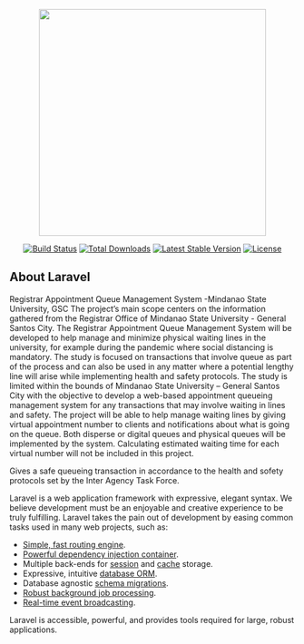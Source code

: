 <p align="center"><img src="https://res.cloudinary.com/dtfbvvkyp/image/upload/v1566331377/laravel-logolockup-cmyk-red.svg" width="400"></p>

<p align="center">
<a href="https://travis-ci.org/laravel/framework"><img src="https://travis-ci.org/laravel/framework.svg" alt="Build Status"></a>
<a href="https://packagist.org/packages/laravel/framework"><img src="https://poser.pugx.org/laravel/framework/d/total.svg" alt="Total Downloads"></a>
<a href="https://packagist.org/packages/laravel/framework"><img src="https://poser.pugx.org/laravel/framework/v/stable.svg" alt="Latest Stable Version"></a>
<a href="https://packagist.org/packages/laravel/framework"><img src="https://poser.pugx.org/laravel/framework/license.svg" alt="License"></a>
</p>

## About Laravel

Registrar Appointment Queue Management System -Mindanao State University, GSC The project’s main scope centers on the information gathered from the Registrar Office of Mindanao State University - General Santos City. The Registrar Appointment Queue Management System will be developed to help manage and minimize physical waiting lines in the university, for example during the pandemic where social distancing is mandatory. The study is focused on transactions that involve queue as part of the process and can also be used in any matter where a potential lengthy line will arise while implementing health and safety protocols. The study is limited within the bounds of Mindanao State University – General Santos City with the objective to develop a web-based appointment queueing management system for any transactions that may involve waiting in lines and safety. The project will be able to help manage waiting lines by giving virtual appointment number to clients and notifications about what is going on the queue. Both disperse or digital queues and physical queues will be implemented by the system. Calculating estimated waiting time for each virtual number will not be included in this project.

Gives a safe queueing transaction in accordance to the health and sofety protocols set by the Inter Agency Task Force.

Laravel is a web application framework with expressive, elegant syntax. We believe development must be an enjoyable and creative experience to be truly fulfilling. Laravel takes the pain out of development by easing common tasks used in many web projects, such as:

- [Simple, fast routing engine](https://laravel.com/docs/routing).
- [Powerful dependency injection container](https://laravel.com/docs/container).
- Multiple back-ends for [session](https://laravel.com/docs/session) and [cache](https://laravel.com/docs/cache) storage.
- Expressive, intuitive [database ORM](https://laravel.com/docs/eloquent).
- Database agnostic [schema migrations](https://laravel.com/docs/migrations).
- [Robust background job processing](https://laravel.com/docs/queues).
- [Real-time event broadcasting](https://laravel.com/docs/broadcasting).

Laravel is accessible, powerful, and provides tools required for large, robust applications.



